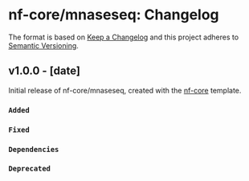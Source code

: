 # nf-core/mnaseseq: Changelog

The format is based on [Keep a Changelog](http://keepachangelog.com/en/1.0.0/)
and this project adheres to [Semantic Versioning](http://semver.org/spec/v2.0.0.html).

## v1.0.0 - [date]

Initial release of nf-core/mnaseseq, created with the [nf-core](http://nf-co.re/) template.

### `Added`

### `Fixed`

### `Dependencies`

### `Deprecated`
